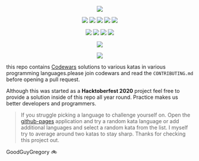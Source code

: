  

<p align="center">
<img src="https://capsule-render.vercel.app/api?type=rect&color=gradient&height=200&section=header&text=Codewars_Katas&fontSize=70&fontAlignY=60" /> 

</p>

<p align="center">
<img src="https://img.shields.io/badge/language-Python-blue?style=for-the-badge">
<img src="https://img.shields.io/badge/language-Javascript-blue?style=for-the-badge">
<img src="https://img.shields.io/badge/language-C++-blue?style=for-the-badge">
<img src="https://img.shields.io/badge/language-Java-blue?style=for-the-badge">
<img src="https://img.shields.io/badge/language-Php-blue?style=for-the-badge">
 </p>
<p align="center">
<img src="https://img.shields.io/github/issues-raw/GoodGuyGregory/Codewars_katas?style=for-the-badge" >
<img src="https://img.shields.io/github/issues-closed-raw/GoodGuyGregory/Codewars_katas?style=for-the-badge" >
<img src="https://img.shields.io/github/issues-pr-raw/GoodGuyGregory/Codewars_katas?style=for-the-badge" >
<img src="https://img.shields.io/github/issues-pr-closed-raw/GoodGuyGregory/Codewars_katas?style=for-the-badge" >
</p>
<p align="center">
<img src="https://img.shields.io/github/hacktoberfest/2020/GoodGuyGregory/Codewars_katas?style=for-the-badge">
</p>
<p align="center">
<img src="https://img.shields.io/github/contributors/GoodGuyGregory/Codewars_katas?style=for-the-badge">
</p>


this repo contains [Codewars](https://www.codewars.com/) solutions to various katas in various programming languages.please join codewars and read the `CONTRIBUTING.md` before opening a pull request.

Although this was started as a **Hacktoberfest 2020** project feel free to provide a solution inside of this repo all year round. Practice makes us better developers and programmers.

>If you struggle picking a language to challenge yourself on. Open the [github-pages](https://goodguygregory.github.io/codewars_katas/) application and try a random kata language or add additional languages and select a random kata from the list. I myself try to average around two katas to stay sharp. Thanks for checking this project out.
>
 GoodGuyGregory :bike:





